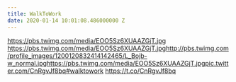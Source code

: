 ```yaml
---
title: WalkToWork
date: 2020-01-14 10:01:08.486000000 Z
---
```


 https://pbs.twimg.com/media/EOO5Sz6XUAAZGjT.jpg https://pbs.twimg.com/media/EOO5Sz6XUAAZGjT.jpghttp://pbs.twimg.com/profile_images/1200120832414142465/L_Bojb-w_normal.jpghttps://pbs.twimg.com/media/EOO5Sz6XUAAZGjT.jpgpic.twitter.com/CnRgvJf8bq#walktowork https://t.co/CnRgvJf8bq